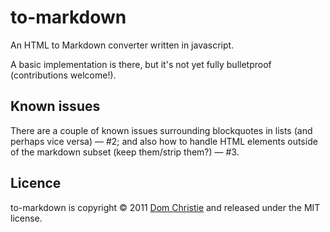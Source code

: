 # to-markdown

An HTML to Markdown converter written in javascript.

A basic implementation is there, but it's not yet fully bulletproof (contributions welcome!). 

## Known issues

There are a couple of known issues surrounding blockquotes in lists (and perhaps vice versa) &mdash; #2; and also how to handle HTML elements outside of the markdown subset (keep them/strip them?) &mdash; #3.

## Licence

to-markdown is copyright &copy; 2011 [Dom Christie](http://domchristie.co.uk) and released under the MIT license.
